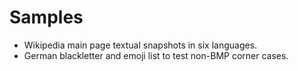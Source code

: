 # Samples

  * Wikipedia main page textual snapshots in six languages.
  * German blackletter and emoji list to test non-BMP corner cases.
